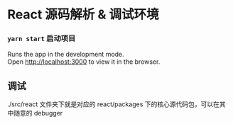 # React 源码解析 & 调试环境

### `yarn start` 启动项目

Runs the app in the development mode.\
Open [http://localhost:3000](http://localhost:3000) to view it in the browser.

## 调试
./src/react 文件夹下就是对应的 react/packages 下的核心源代码包，可以在其中随意的 debugger


